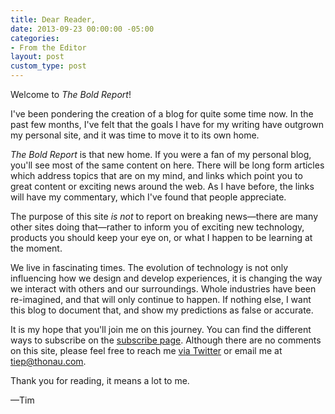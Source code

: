 ```yaml
---
title: Dear Reader,
date: 2013-09-23 00:00:00 -05:00
categories:
- From the Editor
layout: post
custom_type: post
---
```


Welcome to *The Bold Report*!

I've been pondering the creation of a blog for quite some time now. In the past few months, I've felt that the goals I have for my writing have outgrown my personal site, and it was time to move it to its own home.

*The Bold Report* is that new home. If you were a fan of my personal blog, you'll see most of the same content on here. There will be long form articles which address topics that are on my mind, and links which point you to great content or exciting news around the web. As I have before, the links will have my commentary, which I've found that people appreciate.

The purpose of this site *is not* to report on breaking news—there are many other sites doing that—rather to inform you of exciting new technology, products you should keep your eye on, or what I happen to be learning at the moment.

We live in fascinating times. The evolution of technology is not only influencing how we design and develop experiences, it is changing the way we interact with others and our surroundings. Whole industries have been re-imagined, and that will only continue to happen. If nothing else, I want this blog to document that, and show my predictions as false or accurate.

It is my hope that you'll join me on this journey. You can find the different ways to subscribe on the [subscribe page](/subscribe/). Although there are no comments on this site, please feel free to reach me [via Twitter](https://twitter.com/smithtimmytim) or email me at <tiep@thonau.com>.

Thank you for reading, it means a lot to me.

—Tim
